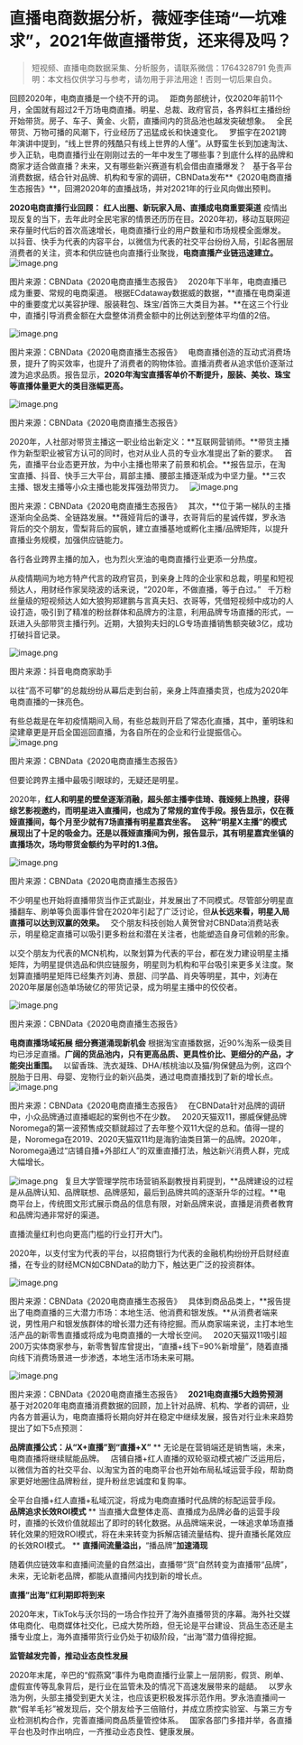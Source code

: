 # 直播电商数据分析，薇娅李佳琦“一坑难求”，2021年做直播带货，还来得及吗？


>
> 短视频、直播电商数据采集、分析服务，请联系微信：1764328791
> 免责声明：本文档仅供学习与参考，请勿用于非法用途！否则一切后果自负。
> 



回顾2020年，电商直播是一个绕不开的词。
 
距商务部统计，仅2020年前11个月，全国就有超过2千万场电商直播。明星、总裁、政府官员，各界斜杠主播纷纷开始带货。房子、车子、黄金、火箭，直播间内的货品池也越发突破想象。
 
全民带货、万物可播的风潮下，行业经历了迅猛成长和快速变化。
 
罗振宇在2021跨年演讲中提到，“线上世界的残酷只有线上世界的人懂”。从野蛮生长到加速淘汰、步入正轨，电商直播行业在刚刚过去的一年中发生了哪些事？到底什么样的品牌和商家才适合做直播？未来，又有哪些新兴赛道有机会借由直播爆发？
 
基于各平台消费数据，结合针对品牌、机构和专家的调研，CBNData发布**《2020电商直播生态报告》**，回溯2020年的直播战场，并对2021年的行业风向做出预判。




**2020电商直播行业回顾：**
**红人出圈、新玩家入局、直播成电商重要渠道**
疫情出现反复的当下，去年此时全民宅家的情景还历历在目。2020年初，移动互联网迎来存量时代后的首次高速增长，电商直播行业的用户数量和市场规模全面爆发。
 
以抖音、快手为代表的内容平台，以微信为代表的社交平台纷纷入局，引起各圈层消费者的关注，资本和供应链也向直播行业聚拢，**电商直播产业链迅速建立。**
 
![image.png](https://cdn.nlark.com/yuque/0/2021/png/97322/1614396723516-837e1155-5e59-43d4-a867-7af049d0e99b.png#align=left&display=inline&height=303&margin=%5Bobject%20Object%5D&name=image.png&originHeight=606&originWidth=1080&size=491128&status=done&style=none&width=540)

图片来源：CBNData《2020电商直播生态报告》
 
2020年下半年，电商直播已成为重要、常规的电商渠道。
根据ECdataway数据威的数据，**直播在电商渠道中的重要度尤以美容护理、服装鞋包、珠宝/首饰三大类目为甚。**在这三个行业中，直播引导消费金额在大盘整体消费金额中的比例达到整体平均值的2倍。


![image.png](https://cdn.nlark.com/yuque/0/2021/png/97322/1614396731195-d3cc1629-bce4-485b-94e3-145a93001f74.png#align=left&display=inline&height=306&margin=%5Bobject%20Object%5D&name=image.png&originHeight=613&originWidth=1080&size=274832&status=done&style=none&width=540)

图片来源：CBNData《2020电商直播生态报告》
 
电商直播创造的互动式消费场景，提升了购买效率，也提升了消费者的购物体验。直播消费者从追求低价逐渐过渡为追求品质。报告显示，**2020年淘宝直播客单价不断提升，服装、美妆、珠宝等直播体量更大的类目涨幅更高。**


![image.png](https://cdn.nlark.com/yuque/0/2021/png/97322/1614396739173-b5e558e5-80a5-4294-8ed3-51fda7d9314f.png#align=left&display=inline&height=302&margin=%5Bobject%20Object%5D&name=image.png&originHeight=603&originWidth=1080&size=277479&status=done&style=none&width=540)

图片来源：CBNData《2020电商直播生态报告》


2020年，人社部对带货主播这一职业给出新定义：**互联网营销师。**带货主播作为新型职业被官方认可的同时，也对从业人员的专业水准提出了新的要求。
 
首先，直播平台业态更开放，为中小主播也带来了前景和机会。**报告显示，在淘宝直播、抖音、快手三大平台，肩部主播、腰部主播逐渐成为中坚力量。**三农主播、银发主播等小众主播也能发挥强劲带货力。
 
![image.png](https://cdn.nlark.com/yuque/0/2021/png/97322/1614396747398-37f56244-9be8-40a5-9fc4-b2351ada676b.png#align=left&display=inline&height=298&margin=%5Bobject%20Object%5D&name=image.png&originHeight=596&originWidth=1080&size=421650&status=done&style=none&width=540)

图片来源：CBNData《2020电商直播生态报告》
 
其次，**位于第一梯队的主播逐渐向全品类、全链路发展。**薇娅背后的谦寻，衣哥背后的星诚传媒，罗永浩背后的交个朋友，雪梨背后的宸帆，建立直播基地或孵化主播/品牌矩阵，以提升直播业务规模，加强供应链能力。


各行各业跨界主播的加入，也为烈火烹油的电商直播行业更添一分热度。


从疫情期间为地方特产代言的政府官员，到亲身上阵的企业家和总裁，明星和短视频达人，用财经作家吴晓波的话来说，“2020年，不做直播，等于白过。”
 
千万粉丝量级的短视频达人如大狼狗郑建鹏与言真夫妇、衣哥等，凭借短视频中成功的人设打造，吸引到了精准的粉丝群体和品牌方的注意，利用品牌专场直播的形式，一跃进入头部带货主播行列。近期，大狼狗夫妇的LG专场直播销售额突破3亿，成功打破抖音记录。


![image.png](https://cdn.nlark.com/yuque/0/2021/png/97322/1614396755619-48dfb0fa-a69e-4fe3-818b-6b1d628ea56c.png#align=left&display=inline&height=570&margin=%5Bobject%20Object%5D&name=image.png&originHeight=1139&originWidth=1080&size=1610583&status=done&style=none&width=540)

图片来源：抖音电商商家助手


以往“高不可攀”的总裁纷纷从幕后走到台前，亲身上阵直播卖货，也成为2020年电商直播的一抹亮色。


有些总裁是在年初疫情期间入局，有些总裁则开启了常态化直播，其中，董明珠和梁建章更是开启全国巡回直播，为各自所在的企业和行业提振信心。
![image.png](https://cdn.nlark.com/yuque/0/2021/png/97322/1614396763424-966a4ceb-d1ad-40a4-9e30-5937d6312d82.png#align=left&display=inline&height=305&margin=%5Bobject%20Object%5D&name=image.png&originHeight=610&originWidth=1080&size=390466&status=done&style=none&width=540)

图片来源：CBNData《2020电商直播生态报告》


但要论跨界主播中最吸引眼球的，无疑还是明星。


2020年，**红人和明星的壁垒逐渐消融，**超头部主播李佳琦、薇娅频上热搜，获得综艺影视邀约，而明星进入直播间，也成为了常规的宣传手段。报告显示，仅在薇娅直播间，每个月至少就有7场直播有明星嘉宾坐客。
 
这种“明星X主播”的模式展现出了十足的吸金力。还是以薇娅直播间为例，报告显示，其**有明星嘉宾坐镇的直播场次，场均带货金额约为平时的1.3倍。**


![image.png](https://cdn.nlark.com/yuque/0/2021/png/97322/1614396770990-655c0294-73d5-4694-91be-3049843def26.png#align=left&display=inline&height=302&margin=%5Bobject%20Object%5D&name=image.png&originHeight=603&originWidth=1080&size=280230&status=done&style=none&width=540)

图片来源：CBNData《2020电商直播生态报告》


不少明星也开始将直播带货当作正式副业，并发展出了不同模式。尽管部分明星直播翻车、刷单等负面事件曾在2020年引起了广泛讨论，但**从长远来看，明星入局直播可以达到双赢的效果。**
 
交个朋友科技创始人黄贺曾对CBNData消费站表示，明星稳定直播可以吸引更多粉丝和潜在关注者，也能塑造自身可信赖的形象。


以交个朋友为代表的MCN机构，以聚划算为代表的平台，都在发力建设明星主播矩阵，为明星提供选品和供应链服务，明星则为机构和平台吸引来更多关注度。聚划算直播明星矩阵已经集齐刘涛、景甜、闫学晶、肖央等明星，其中，刘涛在2020年屡屡创造单场破亿的带货记录，成为明星主播中的佼佼者。


![image.png](https://cdn.nlark.com/yuque/0/2021/png/97322/1614396780324-bd47f76e-528b-482e-9147-95c2fa7c5f66.png#align=left&display=inline&height=297&margin=%5Bobject%20Object%5D&name=image.png&originHeight=593&originWidth=1080&size=429430&status=done&style=none&width=540)

图片来源：CBNData《2020电商直播生态报告》




**电商直播场域拓展**
**细分赛道涌现新机会**
根据淘宝直播数据，近90%淘系一级类目均已涉足直播。**广阔的货品池内，只有更高品质、更具性价比、更细分的产品，才能突出重围。**
 
以留香珠、洗衣凝珠、DHA/核桃油以及猫/狗保健品为例，这四个脱胎于日用、母婴、宠物行业的新兴品类，通过电商直播找到了新的增长点。
 
![image.png](https://cdn.nlark.com/yuque/0/2021/png/97322/1614396788642-57fcb593-e39c-482e-992a-7aaeb87d24c0.png#align=left&display=inline&height=301&margin=%5Bobject%20Object%5D&name=image.png&originHeight=601&originWidth=1080&size=437849&status=done&style=none&width=540)

图片来源：CBNData《2020电商直播生态报告》
 
在CBNData针对品牌的调研中，小众品牌通过直播崛起的案例也不在少数。
 
2020天猫双11，挪威保健品牌Noromega的第一波预售成交额就超过了去年整个双11大促的总和。值得一提的是，Noromega在2019、2020天猫双11均是海豹油类目第一的品牌。2020年，Noromega通过“店铺自播+外部红人”的双重直播打法，触达新兴消费人群，完成大幅增长。


![image.png](https://cdn.nlark.com/yuque/0/2021/png/97322/1614396796287-3569b727-0772-48d8-81f7-80666a1b3658.png#align=left&display=inline&height=345&margin=%5Bobject%20Object%5D&name=image.png&originHeight=690&originWidth=690&size=808280&status=done&style=none&width=345)
 
复旦大学管理学院市场营销系副教授肖莉提到，**品牌建设的过程是从品牌认知、品牌联想、品牌感知，最后到品牌共鸣的逐渐升华的过程。**电商平台上，传统图文形式展示商品的信息有限，对新品牌来说，直播是消费者教育和品牌沟通非常好的渠道。

直播流量红利也向更高门槛的行业打开大门。


2020年，以支付宝为代表的平台，以招商银行为代表的金融机构纷纷开启财经直播，在专业的财经MCN如CBNData的助力下，触达更广泛的投资群体。


![image.png](https://cdn.nlark.com/yuque/0/2021/png/97322/1614396803876-e136f847-b85f-4c61-b361-edd3c08a2ad7.png#align=left&display=inline&height=304&margin=%5Bobject%20Object%5D&name=image.png&originHeight=608&originWidth=1080&size=484995&status=done&style=none&width=540)

图片来源：CBNData《2020电商直播生态报告》
 
具体到商品品类上，**报告提出了电商直播的三大潜力市场：本地生活、他消费和银发族。**从消费者端来说，男性用户和银发族群体的增长潜力还有待挖掘。而从商家端来说，主打本地生活产品的新零售直播或将成为电商直播的一大增长空间。
 
2020天猫双11吸引超200万实体商家参与，新零售智库曾提出，“直播+线下=90%新增量”，随着直播向线下消费场景进一步渗透，本地生活市场未来可期。


![image.png](https://cdn.nlark.com/yuque/0/2021/png/97322/1614396811303-0641a32e-a12c-43a3-9fd9-6699f319257d.png#align=left&display=inline&height=304&margin=%5Bobject%20Object%5D&name=image.png&originHeight=607&originWidth=1080&size=393116&status=done&style=none&width=540)

图片来源：CBNData《2020电商直播生态报告》
 
**2021电商直播5大趋势预测**
 
基于对2020年电商直播消费数据的回顾，加上针对品牌、机构、学者的调研，业内各方普遍认为，电商直播将长期向好并在稳定中继续发展，报告对行业未来趋势提出了如下5点预测：

**品牌直播公式：从“X+直播”到“直播+X”**
**
无论是在营销端还是销售端，未来，电商直播将继续赋能品牌。
 
店铺自播+红人直播的双轮驱动模式被广泛运用后，以微信为首的社交平台、以淘宝为首的电商平台也开始布局私域运营手段，帮助商家更好地圈住品牌粉丝，提升粉丝忠诚度和复购率。


全平台自播+红人直播+私域沉淀，将成为电商直播时代品牌的标配运营手段。
 
**品牌追求长效ROI模式**
**
当直播大盘整体走高、直播成为品牌必备的运营手段时，直播的长效价值就超出了即时的转化数据。从品牌端来说，一味追求单场直播转化效果的短效ROI模式，将在未来转变为拆解店铺流量结构、提升直播长尾效应的长效ROI模式。
**
**直播间流量溢出，**“播品牌”**加速涌现**


随着供应链效率和直播间流量的自然溢出，直播带“货”自然转变为直播带“品牌”，未来，无论新老品牌，都能从直播间内找到新的增长点。

**直播“出海”红利期即将到来**


2020年末，TikTok与沃尔玛的一场合作拉开了海外直播带货的序幕。海外社交媒体电商化、电商媒体社交化，已成大势所趋，但无论是平台建设、货品生态还是主播专业度上，海外直播带货行业仍处于初级阶段，“出海”潜力值得挖掘。

**监管越发完善，推动业态良性发展**

2020年末尾，辛巴的“假燕窝”事件为电商直播行业蒙上一层阴影，假货、刷单、虚假宣传等乱象背后，是行业在监管未及的情况下高速发展带来的龃龉。
 
以罗永浩为例，头部主播受到更大关注，也应该更积极发挥示范作用。罗永浩直播间一款“假羊毛衫”被发现后，交个朋友给予三倍赔付，并成立质控实验室、与第三方专业检测机构合作，完善直播间商品质量管控体系。
 
国家各部门多措并举，各直播平台也及时作出响应，一齐推动业态良性、健康发展。
